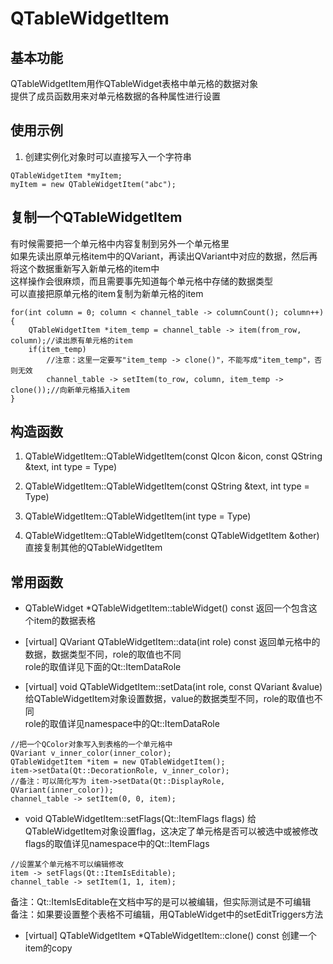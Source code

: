 # QTableWidgetItem

## 基本功能
QTableWidgetItem用作QTableWidget表格中单元格的数据对象  
提供了成员函数用来对单元格数据的各种属性进行设置  


## 使用示例
1. 创建实例化对象时可以直接写入一个字符串
```
QTableWidgetItem *myItem;
myItem = new QTableWidgetItem("abc");
```


## 复制一个QTableWidgetItem
有时候需要把一个单元格中内容复制到另外一个单元格里  
如果先读出原单元格item中的QVariant，再读出QVariant中对应的数据，然后再将这个数据重新写入新单元格的item中  
这样操作会很麻烦，而且需要事先知道每个单元格中存储的数据类型  
可以直接把原单元格的item复制为新单元格的item  
```
for(int column = 0; column < channel_table -> columnCount(); column++)
{
    QTableWidgetItem *item_temp = channel_table -> item(from_row, column);//读出原有单元格的item
    if(item_temp)
        //注意：这里一定要写"item_temp -> clone()"，不能写成"item_temp"，否则无效
        channel_table -> setItem(to_row, column, item_temp -> clone());//向新单元格插入item
}
```


## 构造函数
1. QTableWidgetItem::QTableWidgetItem(const QIcon &icon, const QString &text, int type = Type)

2. QTableWidgetItem::QTableWidgetItem(const QString &text, int type = Type)

3. QTableWidgetItem::QTableWidgetItem(int type = Type)

4. QTableWidgetItem::QTableWidgetItem(const QTableWidgetItem &other)
直接复制其他的QTableWidgetItem  


## 常用函数
* QTableWidget \*QTableWidgetItem::tableWidget() const
返回一个包含这个item的数据表格  

* [virtual] QVariant QTableWidgetItem::data(int role) const
返回单元格中的数据，数据类型不同，role的取值也不同  
role的取值详见下面的Qt::ItemDataRole  

* [virtual] void QTableWidgetItem::setData(int role, const QVariant &value)
给QTableWidgetItem对象设置数据，value的数据类型不同，role的取值也不同  
role的取值详见namespace中的Qt::ItemDataRole  
```
//把一个QColor对象写入到表格的一个单元格中
QVariant v_inner_color(inner_color);
QTableWidgetItem *item = new QTableWidgetItem();
item->setData(Qt::DecorationRole, v_inner_color);
//备注：可以简化写为 item->setData(Qt::DisplayRole, QVariant(inner_color));
channel_table -> setItem(0, 0, item);
```

* void QTableWidgetItem::setFlags(Qt::ItemFlags flags)
给QTableWidgetItem对象设置flag，这决定了单元格是否可以被选中或被修改  
flags的取值详见namespace中的Qt::ItemFlags  
```
//设置某个单元格不可以编辑修改
item -> setFlags(Qt::ItemIsEditable);
channel_table -> setItem(1, 1, item);
```
备注：Qt::ItemIsEditable在文档中写的是可以被编辑，但实际测试是不可编辑  
备注：如果要设置整个表格不可编辑，用QTableWidget中的setEditTriggers方法  

* [virtual] QTableWidgetItem \*QTableWidgetItem::clone() const
创建一个item的copy  


